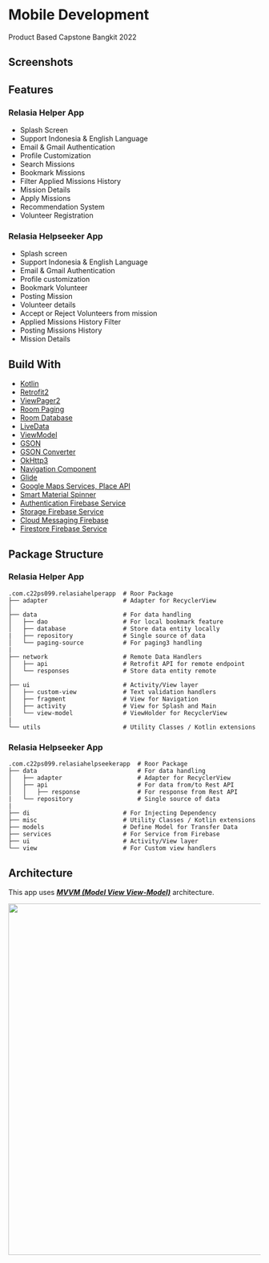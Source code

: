 # Mobile Development
Product Based Capstone Bangkit 2022

## Screenshots

## Features

### Relasia Helper App
- Splash Screen
- Support Indonesia & English Language
- Email & Gmail Authentication
- Profile Customization
- Search Missions
- Bookmark Missions
- Filter Applied Missions History
- Mission Details
- Apply Missions
- Recommendation System
- Volunteer Registration

### Relasia Helpseeker App
- Splash screen
- Support Indonesia & English Language
- Email & Gmail Authentication
- Profile customization
- Bookmark Volunteer
- Posting Mission
- Volunteer details
- Accept or Reject Volunteers from mission
- Applied Missions History Filter
- Posting Missions History
- Mission Details

## Build With
- [Kotlin](https://kotlinlang.org/)
- [Retrofit2](https://github.com/square/retrofit)
- [ViewPager2](https://developer.android.com/jetpack/androidx/releases/viewpager2)
- [Room Paging](https://developer.android.com/topic/libraries/architecture/paging/v3-network-db)
- [Room Database](https://developer.android.com/jetpack/androidx/releases/room)
- [LiveData](https://developer.android.com/topic/libraries/architecture/livedata)
- [ViewModel](https://developer.android.com/topic/libraries/architecture/viewmodel)
- [GSON](https://github.com/google/gson)
- [GSON Converter](https://github.com/square/retrofit/tree/master/retrofit-converters/gson)
- [OkHttp3](https://square.github.io/okhttp/)
- [Navigation Component](https://developer.android.com/guide/navigation/navigation-getting-started)
- [Glide](https://github.com/bumptech/glide)
- [Google Maps Services, Place API](https://developers.google.com/maps/documentation)
- [Smart Material Spinner](https://github.com/Chivorns/SmartMaterialSpinner)
- [Authentication Firebase Service](https://firebase.google.com/docs/auth)
- [Storage Firebase Service](https://firebase.google.com/docs/storage)
- [Cloud Messaging Firebase](https://firebase.google.com/docs/cloud-messaging)
- [Firestore Firebase Service](https://firebase.google.com/docs/firestore)

## Package Structure

### Relasia Helper App
    .com.c22ps099.relasiahelperapp  # Roor Package
    ├── adapter                     # Adapter for RecyclerView
    │
    ├── data                        # For data handling
    │   ├── dao                     # For local bookmark feature
    │   ├── database                # Store data entity locally     
    |   ├── repository              # Single source of data     
    │   └── paging-source           # For paging3 handling
    |
    ├── network                     # Remote Data Handlers
    │   ├── api                     # Retrofit API for remote endpoint
    │   └── responses               # Store data entity remote
    │
    ├── ui                          # Activity/View layer
    │   ├── custom-view             # Text validation handlers
    │   ├── fragment                # View for Navigation
    │   ├── activity                # View for Splash and Main
    │   └── view-model              # ViewHolder for RecyclerView
    |
    └── utils                       # Utility Classes / Kotlin extensions
    
### Relasia Helpseeker App
    .com.c22ps099.relasiahelpseekerapp  # Roor Package
    ├── data                            # For data handling
    │   ├── adapter                     # Adapter for RecyclerView
    │   ├── api                         # For data from/to Rest API     
    │   │   ├── response                # For response from Rest API   
    |   └── repository                  # Single source of data     
    |
    ├── di                          # For Injecting Dependency
    ├── misc                        # Utility Classes / Kotlin extensions
    ├── models                      # Define Model for Transfer Data
    ├── services                    # For Service from Firebase
    ├── ui                          # Activity/View layer
    └── view                        # For Custom view handlers
    
## Architecture
This app uses [***MVVM (Model View View-Model)***](https://developer.android.com/jetpack/docs/guide#recommended-app-arch) architecture.

<img src="https://github.com/junaediakbar/Capstone-Bangkit-2022-Relasia/blob/4fe9956e2d916815f1868e370bb6aa1347077906/Mobile%20Development/assets/mvvm.jpg" width="700"/>
